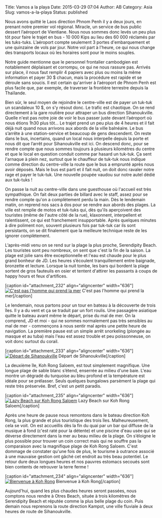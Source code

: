 Title: Vamos a la playa
Date: 2015-03-29 07:04
Author: AB
Category: Asia
Slug: vamos-a-la-playa
Status: published

Nous avons quitté le Laos direction Phnom Penh il y a deux jours, en
prenant notre premier vol régional. Miracle, un service de bus public 
dessert l’aéroport de Vientiane. Nous nous sommes donc levés un peu plus
tôt pour faire le trajet en bus - 10 000 Kips au lieu des 60 000
réclamés par les tuks-tuks. L’aéroport compte seulement 3 portes
d'embarquement et une quinzaine de vols par jour. Notre vol part à
l'heure, ce qui nous change des transports locaux o<span
class="st">ù</span> les horaires sont pour le moins souples.

<!--more-->

Notre guide mentionne que le personnel frontalier cambodgien est
notablement déplaisant et corrompu, ce qui ne nous rassure pas. Arrivés
sur place, il nous faut remplir 4 papiers avec plus ou moins la même
information et payer 30 \$ chacun, mais la procédure est rapide et se
déroule sans soucis. Il est certain qu'arriver à l’aéroport de Phnom
Penh est plus facile que, par exemple, de traverser la frontière
terrestre depuis la Thaïlande.

Bien <span class="st">sûr</span>, le seul moyen de rejoindre le
centre-ville est de payer un tuk-tuk un scandaleux 10 \$, on s'y résout
donc. Le trafic est chaotique. On se rend directement à la gare routière
pour attraper un bus direction Sihanoukville. Quelle n'est pas notre
joie de voir le bus passer juste devant l’aéroport o<span
class="st">ù</span> nous étions 1h30 plus tôt... Le trajet prend un peu
plus de 4 heures et il fait déjà nuit quand nous arrivons aux abords de
la ville balnéaire. Le bus s’arrête à une station-service et beaucoup de
gens descendent. On reste dans le bus, incertains, quand un local nous
interpelle depuis la porte et nous dit que l’arrêt pour Sihanoukville
est ici. On descend donc, pour se rendre compte que nous sommes
toujours à plusieurs kilomètres du centre et que le local en question
conduit comme par hasard un tuk-tuk. Ça sent l'arnaque à plein nez,
surtout que le chauffeur de tuk-tuk nous indique comme direction du
centre-ville la route que le bus a emprunté après nous avoir déposés.
Mais le bus est parti et il fait nuit, on doit donc ravaler notre rage
et payer le tuk-tuk. Une nouvelle poupée vaudou sur notre autel dédié
aux tuk-tuks !

On passe la nuit au centre-ville dans une guesthouse o<span
class="st">ù</span> l'accueil est très sympathique. On fait deux parties
de billard avec le staff, assez pour se rendre compte qu'on a
complètement perdu la main. D<span class="st">è</span>s le lendemain
matin, on reprend nos sacs à dos pour se rendre aux abords des plages.
La ville est remplie de motos et tuk-tuks qui, d<span
class="st">è</span>s qu'ils aperçoivent des touristes (même de l'autre
c<span class="st">ô</span>té de la rue), klaxonnent, interpellent et
ralentissent, ce qui est franchement insupportable. Après quelques
minutes à dire poliment non, souvent plusieurs fois par tuk-tuk car ils
sont persistants, on se dit finalement que la meilleure technique reste
de les ignorer complètement.

L’après-midi venu on se rend sur la plage la plus proche, Serendipity
Beach. Les touristes sont peu nombreux, on sent que c'est la fin de la
saison. La plage est jolie sans être exceptionnelle et l'eau est chaude
pour le plus grand bonheur de JD. Les heures s’écoulent tranquillement
entre baignade, bronzette et lecture. Lorsque la nuit tombe, les bars
qui bordent la plage sortent de gros fauteuils en osier et tentent
d'attirer les passants à coups de happy hours et feux d'artifices.

[caption id="attachment\_232" align="aligncenter" width="636"][![C'est
pas l'homme qui prend la
mer](https://astridetjdenasie.files.wordpress.com/2015/03/sam_4315.jpg?w=636)](https://astridetjdenasie.files.wordpress.com/2015/03/sam_4315.jpg)
C'est pas l'homme qui prend la mer[/caption]

Le lendemain, nous partons pour un tour en bateau à la découverte de
trois îles. Il y a du vent et ça se traduit par un fort roulis. Une
passagère asiatique quitte le bateau avant même le départ, prise du mal
de mer. On la comprend, JD et moi - qui ne sommes normalement pas très
sensibles au mal de mer - commençons à nous sentir mal après une petite
heure de navigation. La première pause est un simple arrêt snorkeling
(plongée au masque et au tuba) mais l'eau est assez trouble et peu
poissonneuse, on voit donc surtout du corail.

[caption id="attachment\_233" align="aligncenter" width="636"][![Départ
de
Sihanoukville](https://astridetjdenasie.files.wordpress.com/2015/03/sam_4331.jpg?w=636)](https://astridetjdenasie.files.wordpress.com/2015/03/sam_4331.jpg)
Départ de Sihanoukville[/caption]

La deuxième île, Koh Rong Saloem, est tout simplement magnifique. Une
longue plage de sable blanc s’étend, enserrée au milieu d'une baie.
L'eau montre un dégradé du turquoise au bleu profond et la température
est idéale pour se prélasser. Seuls quelques bungalows parsèment la
plage qui reste très préservée. Bref, c'est un petit paradis.

[caption id="attachment\_235" align="aligncenter" width="636"][![Lazy
Beach sur Koh Rong
Saloem](https://astridetjdenasie.files.wordpress.com/2015/03/sam_4358.jpg?w=636)](https://astridetjdenasie.files.wordpress.com/2015/03/sam_4358.jpg)
Lazy Beach sur Koh Rong Saloem[/caption]

Après une heure de pause nous remontons dans le bateau direction Koh
Rong, la plus grande et plus touristique des trois îles.
Malheureusement, cela se voit. On est accueillis d<span
class="st">è</span>s la fin du quai par un bar qui diffuse de la
musique à fond (c'est raté pour la détente) et une piscine d'eau usée
qui se déverse directement dans la mer au beau milieu de la plage. On
s’éloigne le plus possible pour trouver un coin correct mais qui ne
souffre pas la comparaison avec la magnifique plage de Koh Rong Saloem.
C'est dommage de constater qu'une fois de plus, le tourisme à outrance
associé à une mauvaise gestion ont gâché cet endroit au très beau
potentiel. Le retour dure deux longues heures et nos pauvres estomacs
secoués sont bien contents de retrouver la terre ferme !

[caption id="attachment\_234" align="aligncenter"
width="636"][![Bienvenue à Koh
Rong](https://astridetjdenasie.files.wordpress.com/2015/03/sam_4386.jpg?w=636)](https://astridetjdenasie.files.wordpress.com/2015/03/sam_4386.jpg)
Bienvenue à Koh Rong[/caption]

Aujourd'hui, quand les plus chaudes heures seront passées, nous comptons
nous rendre à Otres Beach, située à trois kilomètres de Serendipity
Beach et réputée comme la plus belle plage du coin. Puis demain nous
reprenons la route direction Kampot, une ville fluviale à deux heures de
route de Sihanoukville.

 

